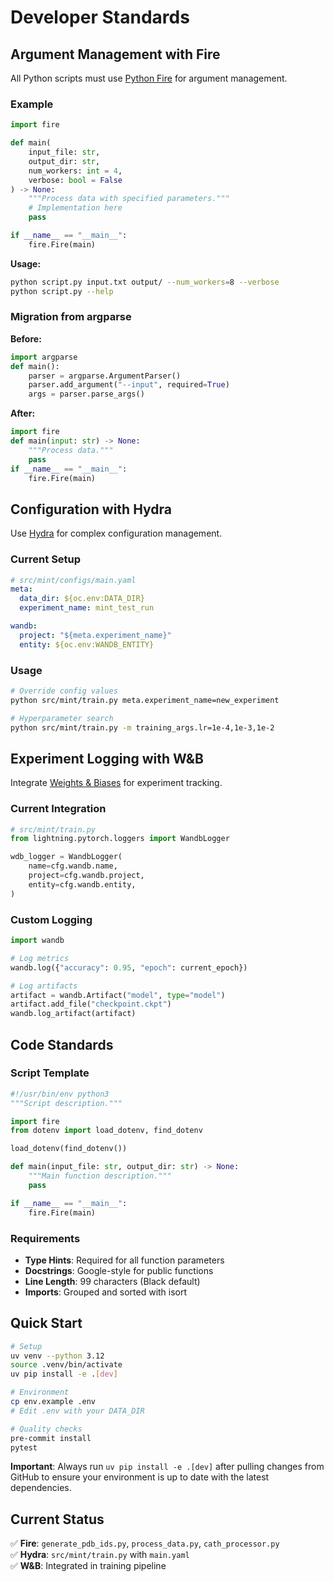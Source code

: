 # Developer Standards

## Argument Management with Fire

All Python scripts must use [Python Fire](https://github.com/google/python-fire) for argument management.

### Example

```python
import fire

def main(
    input_file: str,
    output_dir: str,
    num_workers: int = 4,
    verbose: bool = False
) -> None:
    """Process data with specified parameters."""
    # Implementation here
    pass

if __name__ == "__main__":
    fire.Fire(main)
```

**Usage:**
```bash
python script.py input.txt output/ --num_workers=8 --verbose
python script.py --help
```

### Migration from argparse

**Before:**
```python
import argparse
def main():
    parser = argparse.ArgumentParser()
    parser.add_argument("--input", required=True)
    args = parser.parse_args()
```

**After:**
```python
import fire
def main(input: str) -> None:
    """Process data."""
    pass
if __name__ == "__main__":
    fire.Fire(main)
```

## Configuration with Hydra

Use [Hydra](https://hydra.cc/) for complex configuration management.

### Current Setup

```yaml
# src/mint/configs/main.yaml
meta:
  data_dir: ${oc.env:DATA_DIR}
  experiment_name: mint_test_run

wandb:
  project: "${meta.experiment_name}"
  entity: ${oc.env:WANDB_ENTITY}
```

### Usage

```bash
# Override config values
python src/mint/train.py meta.experiment_name=new_experiment

# Hyperparameter search
python src/mint/train.py -m training_args.lr=1e-4,1e-3,1e-2
```

## Experiment Logging with W&B

Integrate [Weights & Biases](https://wandb.ai/) for experiment tracking.

### Current Integration

```python
# src/mint/train.py
from lightning.pytorch.loggers import WandbLogger

wdb_logger = WandbLogger(
    name=cfg.wandb.name,
    project=cfg.wandb.project,
    entity=cfg.wandb.entity,
)
```

### Custom Logging

```python
import wandb

# Log metrics
wandb.log({"accuracy": 0.95, "epoch": current_epoch})

# Log artifacts
artifact = wandb.Artifact("model", type="model")
artifact.add_file("checkpoint.ckpt")
wandb.log_artifact(artifact)
```

## Code Standards

### Script Template

```python
#!/usr/bin/env python3
"""Script description."""

import fire
from dotenv import load_dotenv, find_dotenv

load_dotenv(find_dotenv())

def main(input_file: str, output_dir: str) -> None:
    """Main function description."""
    pass

if __name__ == "__main__":
    fire.Fire(main)
```

### Requirements

- **Type Hints**: Required for all function parameters
- **Docstrings**: Google-style for public functions
- **Line Length**: 99 characters (Black default)
- **Imports**: Grouped and sorted with isort

## Quick Start

```bash
# Setup
uv venv --python 3.12
source .venv/bin/activate
uv pip install -e .[dev]

# Environment
cp env.example .env
# Edit .env with your DATA_DIR

# Quality checks
pre-commit install
pytest
```

**Important**: Always run `uv pip install -e .[dev]` after pulling changes from GitHub to ensure your environment is up to date with the latest dependencies.

## Current Status

✅ **Fire**: `generate_pdb_ids.py`, `process_data.py`, `cath_processor.py`  
✅ **Hydra**: `src/mint/train.py` with `main.yaml`  
✅ **W&B**: Integrated in training pipeline
